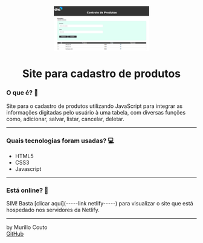 <div align="center">
	<a href="(https://github.com/MurilloCouto/cadastro-produtos)" target="_blank">
		<img src="Captura de tela 2023-08-29 103945.png" alt="IntroImage" width="50%"/>
	</a>
</div>

<div align="center">
	<h1>Site para cadastro de produtos</h1>
</div>

### O que é? 🤔
Site para o cadastro de produtos utilizando JavaScript para integrar as informações digitadas pelo usuário à uma tabela, com diversas funções como, adicionar, salvar, listar, cancelar, deletar.
<hr>

### Quais tecnologias foram usadas? 💻
- HTML5
- CSS3
- Javascript
<hr>

### Está online? 📡
SIM! Basta [clicar aqui](-----link netlify-----) para visualizar o site que está hospedado nos servidores da Netlify.
<hr>

by Murillo Couto<br>
[GitHub](https://github.com/MurilloCouto)
